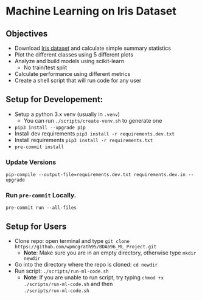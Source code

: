 # Machine Learning on Iris Dataset

## Objectives

- Download [Iris dataset](https://archive.ics.uci.edu/ml/datasets/iris) and calculate simple summary statistics
- Plot the different classes using 5 different plots
- Analyze and build models using scikit-learn
  - No train/test split
- Calculate performance using different metrics
- Create a shell script that will run code for any user

## Setup for Developement:

- Setup a python 3.x venv (usually in `.venv`)
  - You can run `./scripts/create-venv.sh` to generate one
- `pip3 install --upgrade pip`
- Install dev requirements `pip3 install -r requirements.dev.txt`
- Install requirements `pip3 install -r requirements.txt`
- `pre-commit install`

### Update Versions

`pip-compile --output-file=requirements.dev.txt requirements.dev.in --upgrade`

### Run `pre-commit` Locally.

`pre-commit run --all-files`

## Setup for Users

- Clone repo: open terminal and type `git clone https://github.com/wpmcgrath95/BDA696_ML_Project.git`
  - **Note**: Make sure you are in an empty directory, otherwise type `mkdir newdir`
- Go into the directory where the repo is cloned: `cd newdir`
- Run script: `./scripts/run-ml-code.sh`
  - **Note**: If you are unable to run script, try typing `chmod +x ./scripts/run-ml-code.sh` and then  
     `./scripts/run-ml-code.sh`

